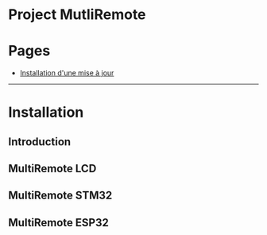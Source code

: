 Project MutliRemote
=============================

# Pages
- [Installation d'une mise à jour](#installation)


----------------------------------

# Installation


## Introduction

## MultiRemote LCD
## MultiRemote STM32
## MultiRemote ESP32


